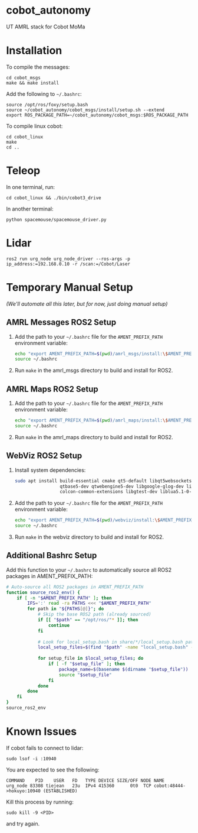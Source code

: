 # cobot_autonomy
UT AMRL stack for Cobot MoMa

# Installation
To compile the messages:
```
cd cobot_msgs
make && make install
```

Add the following to `~/.bashrc`:
```
source /opt/ros/foxy/setup.bash
source ~/cobot_autonomy/cobot_msgs/install/setup.sh --extend
export ROS_PACKAGE_PATH=~/cobot_autonomy/cobot_msgs:$ROS_PACKAGE_PATH
```

To compile linux cobot:
```
cd cobot_linux
make 
cd ..
```

# Teleop
In one terminal, run:
```
cd cobot_linux && ./bin/cobot3_drive
```
In another terminal:
```
python spacemouse/spacemouse_driver.py
```

# Lidar
```
ros2 run urg_node urg_node_driver --ros-args -p ip_address:=192.168.0.10 -r /scan:=/Cobot/Laser
```

# Temporary Manual Setup
*(We'll automate all this later, but for now, just doing manual setup)*

## AMRL Messages ROS2 Setup
1. Add the path to your `~/.bashrc` file for the `AMENT_PREFIX_PATH` environment variable:
   ```bash
   echo "export AMENT_PREFIX_PATH=$(pwd)/amrl_msgs/install:\$AMENT_PREFIX_PATH" >> ~/.bashrc
   source ~/.bashrc
   ```
2. Run `make` in the amrl_msgs directory to build and install for ROS2.

## AMRL Maps ROS2 Setup
1. Add the path to your `~/.bashrc` file for the `AMENT_PREFIX_PATH` environment variable:
   ```bash
   echo "export AMENT_PREFIX_PATH=$(pwd)/amrl_maps/install:\$AMENT_PREFIX_PATH" >> ~/.bashrc
   source ~/.bashrc
   ```
2. Run `make` in the amrl_maps directory to build and install for ROS2.

## WebViz ROS2 Setup
1. Install system dependencies:
   ```bash
   sudo apt install build-essential cmake qt5-default libqt5websockets5-dev \
                    qtbase5-dev qtwebengine5-dev libgoogle-glog-dev libgflags-dev \
                    colcon-common-extensions libgtest-dev liblua5.1-0-dev
   ```
2. Add the path to your `~/.bashrc` file for the `AMENT_PREFIX_PATH` environment variable:
   ```bash
   echo "export AMENT_PREFIX_PATH=$(pwd)/webviz/install:\$AMENT_PREFIX_PATH" >> ~/.bashrc
   source ~/.bashrc
   ```
3. Run `make` in the webviz directory to build and install for ROS2.

## Additional Bashrc Setup
Add this function to your `~/.bashrc` to automatically source all ROS2 packages in AMENT_PREFIX_PATH:
```bash
# Auto-source all ROS2 packages in AMENT_PREFIX_PATH
function source_ros2_env() {
    if [ -n "$AMENT_PREFIX_PATH" ]; then
        IFS=':' read -ra PATHS <<< "$AMENT_PREFIX_PATH"
        for path in "${PATHS[@]}"; do
            # Skip the base ROS2 path (already sourced)
            if [[ "$path" == "/opt/ros/"* ]]; then
                continue
            fi
            
            # Look for local_setup.bash in share/*/local_setup.bash pattern
            local_setup_files=$(find "$path" -name "local_setup.bash" -path "*/share/*/local_setup.bash" 2>/dev/null)
            
            for setup_file in $local_setup_files; do
                if [ -f "$setup_file" ]; then
                    package_name=$(basename $(dirname "$setup_file"))
                    source "$setup_file"
                fi
            done
        done
    fi
}
source_ros2_env
```

# Known Issues
If cobot fails to connect to lidar:
```
sudo lsof -i :10940
```
You are expected to see the following:
```
COMMAND    PID    USER   FD   TYPE DEVICE SIZE/OFF NODE NAME
urg_node 83308 tiejean   23u  IPv4 415360      0t0  TCP cobot:48444->hokuyo:10940 (ESTABLISHED)
```
Kill this process by running:
```
sudo kill -9 <PID>
```
and try again.